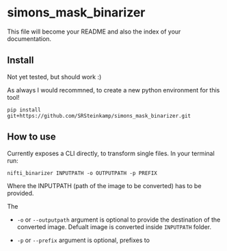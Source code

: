 # simons_mask_binarizer



This file will become your README and also the index of your documentation.

## Install

Not yet tested, but should work :)

As always I would recommned, to create a new python environment for this tool!


`pip install git+https://github.com/SRSteinkamp/simons_mask_binarizer.git`

## How to use

Currently exposes a CLI directly, to transform single files. In your terminal run:

`nifti_binarizer INPUTPATH -o OUTPUTPATH -p PREFIX`

Where the INPUTPATH (path of the image to be converted) has to be provided.

The 

* `-o` or `--outputpath` argument is optional to provide the destination of the converted image. Defualt image is converted inside `INPUTPATH` folder.

* `-p` or `--prefix` argument is optional, prefixes to 

